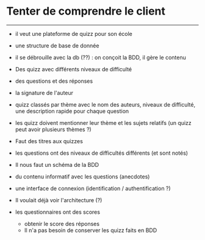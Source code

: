# Tenter de comprendre le client

---

- il veut une plateforme de quizz pour son école
- une structure de base de donnée
- il se débrouille avec la db (??) : on conçoit la BDD, il gère le contenu
- Des quizz avec différents niveaux de difficulté
- des questions et des réponses
- la signature de l'auteur
- quizz classés par thème avec le nom des auteurs, niveaux de difficulté, une description rapide pour chaque question
- les quizz doivent mentionner leur thème et les sujets relatifs (un quizz peut avoir plusieurs thèmes ?)
- Faut des titres aux quizzes
- les questions ont des niveaux de difficultés différents (et sont notés)
- Il nous faut un schéma de la BDD
- du contenu informatif avec les questions (anecdotes)
- une interface de connexion (identification / authentification ?)

- Il voulait déjà voir l'architecture (?)
- les questionnaires ont des scores
  - obtenir le score des réponses
  - Il n'a pas besoin de conserver les quizz faits en BDD
